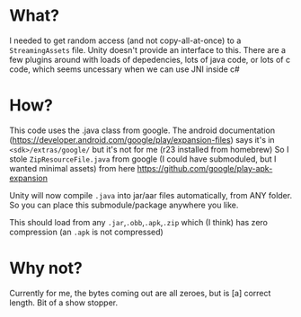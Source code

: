 What?
====================
I needed to get random access (and not copy-all-at-once) to a `StreamingAssets` file. Unity doesn't provide an interface to this. 
There are a few plugins around with loads of depedencies, lots of java code, or lots of c code, which seems uncessary when we can use JNI inside c#

How?
======================
This code uses the .java class from google. The android documentation (https://developer.android.com/google/play/expansion-files) says it's in `<sdk>/extras/google/` but it's not for me (r23 installed from homebrew)
So I stole `ZipResourceFile.java` from google (I could have submoduled, but I wanted minimal assets) from here https://github.com/google/play-apk-expansion

Unity will now compile `.java` into jar/aar files automatically, from ANY folder. So you can place this submodule/package anywhere you like.

This should load from any `.jar`,`.obb`,`.apk`,`.zip` which (I think) has zero compression (an `.apk` is not compressed)


Why not?
=================
Currently for me, the bytes coming out are all zeroes, but is [a] correct length. Bit of a show stopper.
